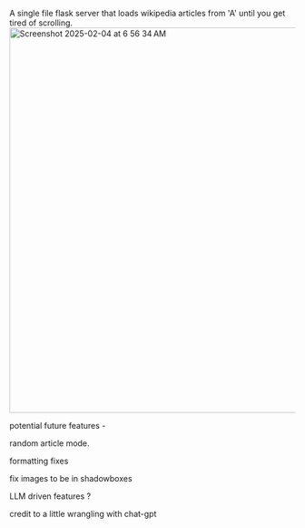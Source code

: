 A single file flask server that loads wikipedia articles from 'A' until you get tired of scrolling.
<img width="677" alt="Screenshot 2025-02-04 at 6 56 34 AM" src="https://github.com/user-attachments/assets/e9390301-81e7-42f4-9849-8840647de35d" />

potential future features - 

random article mode.

formatting fixes

fix images to be in shadowboxes 

LLM driven features ? 


credit to a little wrangling with chat-gpt
